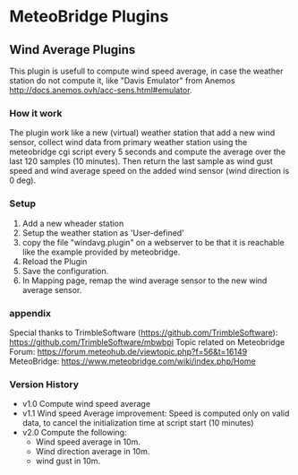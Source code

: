 # MeteoBridge Plugins

## Wind Average Plugins

This plugin is usefull to compute wind speed average, in case the weather station do not compute it, like "Davis Emulator" from Anemos http://docs.anemos.ovh/acc-sens.html#emulator.

### How it work
The plugin work like a new (virtual) weather station that add a new wind sensor, collect wind data from primary weather station using the meteobridge cgi script every 5 seconds and compute the average over the last 120 samples (10 minutes).
Then return the last sample as wind gust speed and wind average speed on the added wind sensor (wind direction is 0 deg).

### Setup

1. Add a new wheader station
2. Setup the weather station as 'User-defined'
3. copy the file "windavg.plugin" on a webserver to be that it is reachable like the example provided by meteobridge.
4. Reload the Plugin
5. Save the configuration.
6. In Mapping page, remap the wind average sensor to the new wind average sensor.


### appendix
Special thanks to TrimbleSoftware (https://github.com/TrimbleSoftware): https://github.com/TrimbleSoftware/mbwbpi
Topic related on Meteobridge Forum: https://forum.meteohub.de/viewtopic.php?f=56&t=16149
MeteoBridge: https://www.meteobridge.com/wiki/index.php/Home
 
### Version History
* v1.0 Compute wind speed average
* v1.1 Wind speed Average improvement: Speed is computed only on valid data, to cancel the initialization time at script start (10 minutes)
* v2.0 Compute the following:
	* Wind speed average in 10m.
	* Wind direction average in 10m.
	* wind gust in 10m.
	

